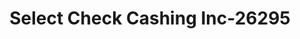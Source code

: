 ---
f_zip-code: 91304
f_state-code: CA
title: Select Check Cashing Inc-26295
f_phone: 818-716-5439
f_city-only: Canoga Park
f_address: 8352 Topanga Canyon Blvd Canoga Park
f_location-unique-id: '26295'
slug: select-check-cashing-inc-26295
updated-on: '2024-05-30T13:46:58.046Z'
created-on: '2024-05-30T13:36:59.803Z'
published-on: '2024-05-30T13:54:32.469Z'
f_city-state: cms/city/canoga-park-ca.md
f_company: cms/company/select-check-cashing-inc.md
f_state: cms/state/california.md
layout: '[payday-loan].html'
tags: payday-loan
---